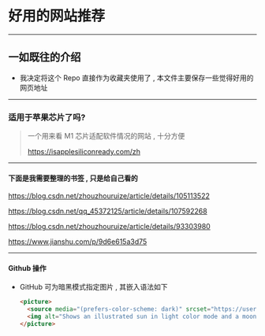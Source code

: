 # 好用的网站推荐

----------------

## 一如既往的介绍

* 我决定将这个 Repo 直接作为收藏夹使用了 , 本文件主要保存一些觉得好用的网页地址

----------

### 适用于苹果芯片了吗?

> 一个用来看 M1 芯片适配软件情况的网站 , 十分方便
>
> https://isapplesiliconready.com/zh

-------------------

#### 下面是我需要整理的书签 , 只是给自己看的

https://blog.csdn.net/zhouzhouruize/article/details/105113522

https://blog.csdn.net/qq_45372125/article/details/107592268

https://blog.csdn.net/zhouzhouruize/article/details/93303980

https://www.jianshu.com/p/9d6e615a3d75

---------

#### Github 操作

- GitHub 可为暗黑模式指定图片 , 其嵌入语法如下

  ```markdown
  <picture>
    <source media="(prefers-color-scheme: dark)" srcset="https://user-images.githubusercontent.com/25423296/163456776-7f95b81a-f1ed-45f7-b7ab-8fa810d529fa.png">
    <img alt="Shows an illustrated sun in light color mode and a moon with stars in dark color mode." src="https://user-images.githubusercontent.com/25423296/163456779-a8556205-d0a5-45e2-ac17-42d089e3c3f8.png">
  </picture>
  ```

  